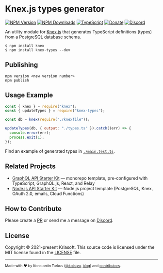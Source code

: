 # Knex.js types generator

[![NPM Version](https://img.shields.io/npm/v/knex-types?style=flat-square)](https://www.npmjs.com/package/knex-types)
[![NPM Downloads](https://img.shields.io/npm/dm/knex-types?style=flat-square)](https://www.npmjs.com/package/knex-types)
[![TypeScript](https://img.shields.io/badge/%3C%2F%3E-TypeScript-%230074c1.svg?style=flat-square)](http://www.typescriptlang.org/)
[![Donate](https://img.shields.io/badge/dynamic/json?color=%23ff424d&label=Patreon&style=flat-square&query=data.attributes.patron_count&suffix=%20patrons&url=https%3A%2F%2Fwww.patreon.com%2Fapi%2Fcampaigns%2F233228)](http://patreon.com/koistya)
[![Discord](https://img.shields.io/discord/643523529131950086?label=Chat&style=flat-square)](https://discord.gg/bSsv7XM)

An utility module for [Knex.js](https://knexjs.org/) that generates TypeScript
definitions (types) from a PostgreSQL database schema.

```
$ npm install knex
$ npm install knex-types --dev
```

## Publishing

```
npm version <new version number>
npm publish
```

## Usage Example

```js
const { knex } = require("knex");
const { updateTypes } = require("knex-types");

const db = knex(require("./knexfile"));

updateTypes(db, { output: "./types.ts" }).catch((err) => {
  console.error(err);
  process.exit(1);
});
```

Find an example of generated types in [`./main.test.ts`](./main.test.ts).

## Related Projects

- [GraphQL API Starter Kit](https://github.com/kriasoft/graphql-starter) — monorepo template, pre-configured with TypeScript, GraphQL.js, React, and Relay
- [Node.js API Starter Kit](https://github.com/kriasoft/node-starter-kit) — Node.js project template (PostgreSQL, Knex, OAuth 2.0, emails, Cloud Functions)

## How to Contribute

Please create a [PR](https://docs.github.com/github/collaborating-with-issues-and-pull-requests/creating-a-pull-request) or send me a message on [Discord](https://discord.gg/bSsv7XM).

## License

Copyright © 2021-present Kriasoft. This source code is licensed under the MIT license found in the
[LICENSE](https://github.com/kriasoft/knex-types/blob/main/LICENSE) file.

---

<sup>Made with ♥ by Konstantin Tarkus ([@koistya](https://twitter.com/koistya), [blog](https://medium.com/@koistya))
and [contributors](https://github.com/kriasoft/knex-types/graphs/contributors).</sup>
